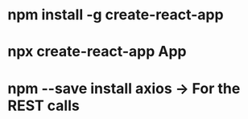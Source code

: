 # npm install -g create-react-app
# npx create-react-app App
# npm --save install axios -> For the REST calls